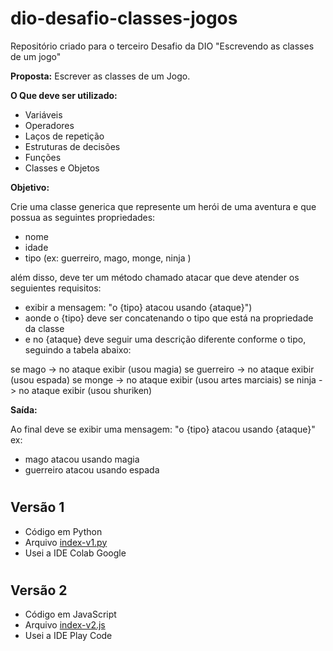 # dio-desafio-classes-jogos
Repositório criado para o terceiro Desafio da DIO "Escrevendo as classes de um jogo"

**Proposta:** Escrever as classes de um Jogo.

**O Que deve ser utilizado:**
- Variáveis
- Operadores
- Laços de repetição
- Estruturas de decisões
- Funções
- Classes e Objetos

**Objetivo:**

Crie uma classe generica que represente um herói de uma aventura e que possua as seguintes propriedades:

- nome
- idade
- tipo (ex: guerreiro, mago, monge, ninja )

além disso, deve ter um método chamado atacar que deve atender os seguientes requisitos:

- exibir a mensagem: "o {tipo} atacou usando {ataque}")
- aonde o {tipo} deve ser concatenando o tipo que está na propriedade da classe
- e no {ataque} deve seguir uma descrição diferente conforme o tipo, seguindo a tabela abaixo:

se mago -> no ataque exibir (usou magia)
se guerreiro -> no ataque exibir (usou espada)
se monge -> no ataque exibir (usou artes marciais)
se ninja -> no ataque exibir (usou shuriken)

**Saída:**

Ao final deve se exibir uma mensagem: "o {tipo} atacou usando {ataque}"
ex:
- mago atacou usando magia
- guerreiro atacou usando espada

#

## Versão 1

- Código em Python
- Arquivo [index-v1.py]()
- Usei a IDE Colab Google

#

## Versão 2

- Código em JavaScript
- Arquivo [index-v2.js]()
- Usei a IDE Play Code


